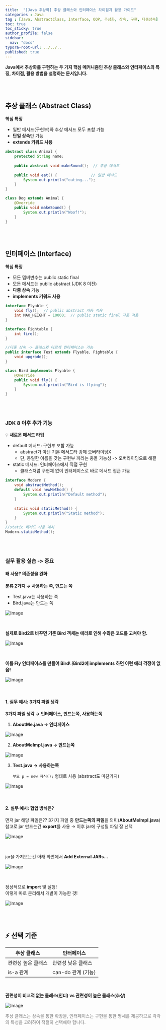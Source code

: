 ```yaml
---
title:  "[Java 추상화] 추상 클래스와 인터페이스 차이점과 활용 가이드"
categories : Java
tag : [Java, AbstractClass, Interface, OOP, 추상화, 상속, 구현, 다중상속]
toc: true
toc_sticky: true
author_profile: false
sidebar:
  nav: "docs"
typora-root-url: ../../..
published: true
---
```




**Java에서 추상화를 구현하는 두 가지 핵심 메커니즘인 추상 클래스와 인터페이스의 특징, 차이점, 활용 방법을 설명하는 문서입니다.**

<br>

<br>

## 추상 클래스 (Abstract Class)

**핵심 특징**

- 일반 메서드(구현부)와 추상 메서드 모두 포함 가능
- **단일 상속**만 가능
- **extends 키워드 사용**

```java
abstract class Animal {
    protected String name;
    
    public abstract void makeSound();  // 추상 메서드
    
    public void eat() {               // 일반 메서드
        System.out.println("eating...");
    }
}

class Dog extends Animal {
    @Override
    public void makeSound() {
        System.out.println("Woof!");
    }
}
```

<br>

<br>

## 인터페이스 (Interface)

**핵심 특징**

- 모든 멤버변수는 public static final
- 모든 메서드는 public abstract (JDK 8 이전)
- **다중 상속** 가능 
- **implements 키워드 사용**

```java
interface Flyable {
    void fly();  // public abstract 자동 적용
    int MAX_HEIGHT = 10000;  // public static final 자동 적용
}

interface Fightable {
	int fire();
}

//다중 상속 -> 클래스와 다르게 인터페이스는 가능
public interface Test extends Flyable, Fightable {
    void upgrade();
}

class Bird implements Flyable {
    @Override
    public void fly() {
        System.out.println("Bird is flying");
    }
}
```

<br><br>

### JDK 8 이후 추가 기능

💡 **새로운 메서드 타입**

- default 메서드: 구현부 포함 가능
  - abstract가 아닌 기본 메서드라 강제 오버라이딩X
  - 단, 동일한 이름을 갖는 구현부 끼리는 충돌 가능성 -> 오버라이딩으로 해결
- static 메서드: 인터페이스에서 직접 구현
  - 클래스처럼 구현체 없이 인터페이스로 바로 메서드 접근 가능

```java
interface Modern {
    void abstractMethod();
    default void newMethod() {
        System.out.println("Default method");
    }
    
    static void staticMethod() {
        System.out.println("Static method");
    }
}
//static 메서드 사용 예시
Modern.staticMethod();
```

<br><br>

### 실무 활용 실습 -> 중요

#### **왜 사용? 의존성을 완화**

**분류 2가지 → 사용하는 쪽, 만드는 쪽**

- Test.java는 사용하는 쪽
- Bird.java는 만드는 쪽

![Image](https://github.com/user-attachments/assets/61be5a48-a4f1-4669-adf3-249e130a30d3) 

<br>

**실제로 Bird2로 바꾸면 기존 Bird 객체는 에러로 인해 수많은 코드를 고쳐야 함.**

![Image](https://github.com/user-attachments/assets/3e670a95-910d-4824-97f4-db86be49f149) 

<br>

**이를 Fly 인터페이스를 만들어 Bird나Bird2에 implements 하면 이런 에러 걱정이 없음!**

![Image](https://github.com/user-attachments/assets/31b63ba0-b070-4343-a096-b38d1668b2ad) 

<br>

#### 1. 실무 예시: 3가지 파일 생각

**3가지 파일 생각 → 인터페이스, 만드는쪽, 사용하는쪽**

1. **AboutMe.java → 인터페이스**

![Image](https://github.com/user-attachments/assets/8fc57c6b-4d30-4e7c-b59e-d6718bdc9ca8) 

2. **AboutMeImpl.java → 만드는쪽**

![Image](https://github.com/user-attachments/assets/a1b0bd97-4608-4da4-86cc-7d2c52306bb3) 

3. **Test.java → 사용하는쪽**

   `부모 p = new 자식();` 형태로 사용 (abstract도 마찬가지)

![Image](https://github.com/user-attachments/assets/e619cd44-d752-4c13-ab85-6b60890b40d2) 

<br>

#### 2. 실무 예시: 협업 방식은?

먼저 jar 해당 파일은?? 3가지 파일 중 **만드는쪽의 파일**을 의미(**AboutMeImpl.java**)  
참고로 jar 만드는건 **export**를 사용 → 이후 jar에 구성될 파일 잘 선택

![Image](https://github.com/user-attachments/assets/19d40186-c4c3-4043-9343-5419320f3a56) 

<br>

jar을 가져오는건 아래 화면에서 **Add External JARs…**

![Image](https://github.com/user-attachments/assets/a2d4c89a-5237-4b9b-8515-161cecefb7ef) 

<br>

정상적으로 **import** 및 실행!  
이렇게 따로 분리해서 개발이 가능한 것!

![Image](https://github.com/user-attachments/assets/5c636a10-2821-450b-9bcf-482fd12a8062) 

<br>

<br>

## ⚡ **선택 기준**

| 추상 클래스        | 인터페이스         |
| ------------------ | ------------------ |
| 관련성 높은 클래스 | 관련성 낮은 클래스 |
| is-a 관계          | can-do 관계 (기능) |

<br>

**관련성이 비교적 없는 클래스(인터) vs 관련성이 높은 클래스(추상)**

![Image](https://github.com/user-attachments/assets/f6c4b474-db8b-4ee0-88a7-768cdd061608) 

<span style="color:#777777">추상 클래스는 상속을 통한 확장을, 인터페이스는 구현을 통한 명세를 제공하므로 각각의 특성을 고려하여 적절히 선택해야 합니다.</span>

